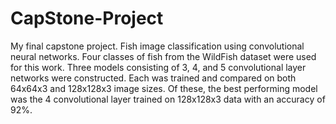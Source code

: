 # CapStone-Project
My final capstone project. Fish image classification using convolutional neural networks. Four classes of fish from the WildFish dataset were used for this work. Three models consisting of 3, 4, and 5 convolutional layer networks were constructed. Each was trained and compared on both 64x64x3 and 128x128x3 image sizes. Of these, the best performing model was the 4 convolutional layer trained on 128x128x3 data with an accuracy of 92%.
